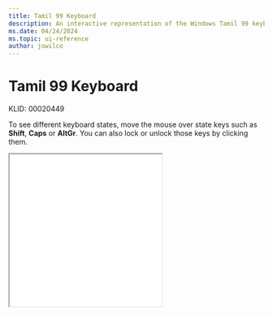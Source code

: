 ```yaml
---
title: Tamil 99 Keyboard
description: An interactive representation of the Windows Tamil 99 keyboard. To see different keyboard states, click or move the mouse over the state keys.
ms.date: 04/24/2024
ms.topic: ui-reference
author: jowilco
---
```


# Tamil 99 Keyboard

KLID: 00020449

To see different keyboard states, move the mouse over state keys such as **Shift**, **Caps** or **AltGr**. You can also lock or unlock those keys by clicking them.

<iframe src="kbdtam99.html" height="300"></iframe>
